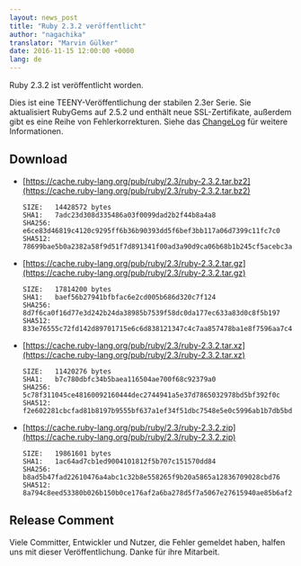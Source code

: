 ```yaml
---
layout: news_post
title: "Ruby 2.3.2 veröffentlicht"
author: "nagachika"
translator: "Marvin Gülker"
date: 2016-11-15 12:00:00 +0000
lang: de
---
```


Ruby 2.3.2 ist veröffentlicht worden.

Dies ist eine TEENY-Veröffentlichung der stabilen 2.3er Serie. Sie
aktualisiert RubyGems auf 2.5.2 und enthält neue SSL-Zertifikate,
außerdem gibt es eine Reihe von Fehlerkorrekturen. Siehe das
[ChangeLog](http://svn.ruby-lang.org/repos/ruby/tags/v2_3_2/ChangeLog)
für weitere Informationen.

## Download

* [https://cache.ruby-lang.org/pub/ruby/2.3/ruby-2.3.2.tar.bz2](https://cache.ruby-lang.org/pub/ruby/2.3/ruby-2.3.2.tar.bz2)

      SIZE:   14428572 bytes
      SHA1:   7adc23d308d335486a03f0099dad2b2f44b8a4a8
      SHA256: e6ce83d46819c4120c9295ff6b36b90393dd5f6bef3bb117a06d7399c11fc7c0
      SHA512: 78699bae5b0a2382a58f9d51f7d891341f00ad3a90d9ca06b68b1b245cf5acebc3a82133e39bf6a412ac999a5c0f778a0dab177c2569ffbee085ffff6f6ec38e

* [https://cache.ruby-lang.org/pub/ruby/2.3/ruby-2.3.2.tar.gz](https://cache.ruby-lang.org/pub/ruby/2.3/ruby-2.3.2.tar.gz)

      SIZE:   17814200 bytes
      SHA1:   baef56b27941bfbfac6e2cd005b686d320c7f124
      SHA256: 8d7f6ca0f16d77e3d242b24da38985b7539f58dc0da177ec633a83d0c8f5b197
      SHA512: 833e76555c72fd142d89701715e6c6d838121347c4c7aa857478ba1e8f7596aa7c4fd1950046322747e46db041288747e4c1943cf9b13e064c6e85ee60d6515a

* [https://cache.ruby-lang.org/pub/ruby/2.3/ruby-2.3.2.tar.xz](https://cache.ruby-lang.org/pub/ruby/2.3/ruby-2.3.2.tar.xz)

      SIZE:   11420276 bytes
      SHA1:   b7c780dbfc34b5baea116504ae700f68c92379a0
      SHA256: 5c78f311045ce48160092160444dec2744941a5e37d7865032978bd5bf392f0c
      SHA512: f2e602281cbcfad81b8197b9555bf637a1ef34f51dbc7548e5e0c5996ab1b7db5bd9eeb902128d37eed90f39b559c569aa75f2b29fe5f65085be65a63206fd72

* [https://cache.ruby-lang.org/pub/ruby/2.3/ruby-2.3.2.zip](https://cache.ruby-lang.org/pub/ruby/2.3/ruby-2.3.2.zip)

      SIZE:   19861601 bytes
      SHA1:   1ac64ad7cb1ed9004101812f5b707c151570dd84
      SHA256: b8ad5b47fad22610476a4abc1c32b8e558265f9b20a5865a12836709028cbd76
      SHA512: 8a794c8eed53380b026b150b0ce176af2a6ba278d5f7a5067e27615940ae85b6af28ac7187adc5d7af04c82442271ed0d8530d9fe751810ecc6c75340f81bd03

## Release Comment

Viele Committer, Entwickler und Nutzer, die Fehler gemeldet haben,
halfen uns mit dieser Veröffentlichung. Danke für ihre Mitarbeit.
